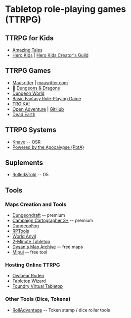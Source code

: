 # Tabletop role-playing games (TTRPG)

## TTRPG for Kids

- [Amazing Tales](https://amazing-tales.net/)
- [Hero Kids](http://herokidsrpg.blogspot.com/p/hero-kids-overview.html) | [Hero Kids Creator's Guild](https://www.drivethrurpg.com/cc/24/Hero-Kids)

## TTRPG Games

- [Mausritter](https://losing-games.itch.io/mausritter) | [mausritter.com](https://mausritter.com)
- :notebook_with_decorative_cover: [Dungeons & Dragons](digital-and-analog-game-docs/ttrpg-games/dungeons-dragons-notes.md)
- [Dungeon World](https://dungeon-world.com/)
- [Basic Fantasy Role-Playing Game](https://www.basicfantasy.org/)
- [TROIKA!](https://www.troikarpg.com/)
- [Open Adventure](https://aelira.com/openadventure/) | [GitHub](https://github.com/openadventure/Open-Adventure)
- [Dead Earth](https://mixedsignals.ml/games/blog/blog_dead-earth)

## TTRPG Systems

- [Knave](https://questingbeast.itch.io/knave) -- OSR
- [Powered by the Apocalypse (PbtA)](http://apocalypse-world.com/)

## Suplements

- [Rolled&Told](https://www.rolledandtold.com/) -- D5

## Tools

### Maps Creation and Tools

- [Dungeondraft](https://dungeondraft.net/) -- premium
- [Campaign Cartographer 3+](https://www.profantasy.com/products/cc3.asp) -- premium
- [DungeonFog](https://www.dungeonfog.com/)
- [RPTools](https://www.rptools.net/)
- [World Anvil](https://www.worldanvil.com/)
- [2-Minute Tabletop](https://2minutetabletop.com/)
- [Dysan's Map Archive](https://dysonlogos.blog/maps/) -- free maps
- [Mipui](https://github.com/amishne/mipui) -- free tool

### Hosting Online TTRPG

- [Owlbear Rodeo](https://www.owlbear.rodeo/)
- [Tabletop Wizard](https://www.rpgtablefinder.com/)
- [Foundry Virtual Tabletop](https://foundryvtt.com/)

### Other Tools (Dice, Tokens)

- [RollAdvantage](http://rolladvantage.com/) -- Token stamp / dice roller tools
